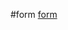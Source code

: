 #form
[form](https://github.com/siddhparapurvang/form/assets/139098531/fb1474f0-aee4-4a99-aef3-3b676f503e6a)


